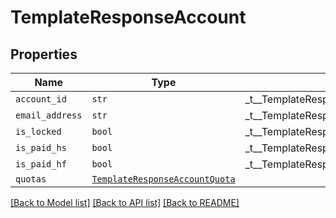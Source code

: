 # TemplateResponseAccount



## Properties
Name | Type | Description | Notes
------------ | ------------- | ------------- | -------------
| `account_id` | ```str``` |  _t__TemplateResponseAccount::ACCOUNT_ID  |  |
| `email_address` | ```str``` |  _t__TemplateResponseAccount::EMAIL_ADDRESS  |  |
| `is_locked` | ```bool``` |  _t__TemplateResponseAccount::IS_LOCKED  |  |
| `is_paid_hs` | ```bool``` |  _t__TemplateResponseAccount::IS_PAID_HS  |  |
| `is_paid_hf` | ```bool``` |  _t__TemplateResponseAccount::IS_PAID_HF  |  |
| `quotas` | [```TemplateResponseAccountQuota```](TemplateResponseAccountQuota.md) |    |  |

[[Back to Model list]](../README.md#documentation-for-models) [[Back to API list]](../README.md#documentation-for-api-endpoints) [[Back to README]](../README.md)


